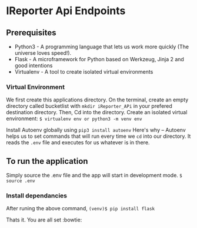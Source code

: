# IReporter Api Endpoints

## Prerequisites

- Python3 - A programming language that lets us work more quickly (The universe loves speed!).
- Flask - A microframework for Python based on Werkzeug, Jinja 2 and good intentions
- Virtualenv - A tool to create isolated virtual environments

### Virtual Environment

We first create this applications directory. On the terminal, create an empty directory called bucketlist with `mkdir iReporter_APi` in your prefered destination directory. Then, Cd into the directory. Create an isolated virtual environment: `$ virtualenv env or python3 -m venv env`

Install Autoenv globally using `pip3 install autoenv` Here's why – Autoenv helps us to set commands that will run every time we `cd` into our directory. It reads the `.env` file and executes for us whatever is in there.

## To run the application

Simply source the .env file and the app will start in development mode.
`$ source .env`

### Install dependancies

After runing the above command,
`(venv)$ pip install flask`

Thats it. You are all set :bowtie:

